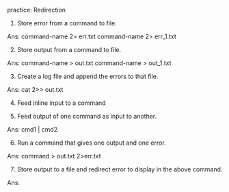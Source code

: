 practice: Redirection
1. Store error from a command to file.

Ans:
command-name 2> err.txt
command-name 2> err_1.txt


2. Store output from a command to file.

Ans:
command-name > out.txt
command-name > out_1.txt

3. Create a log file and append the errors to that file.

Ans:
cat 2>> out.txt

4. Feed inline input to a command


5. Feed output of one command as input to another.

Ans:
cmd1 | cmd2
 
6. Run a command that gives one output and one error.

Ans:
command > out.txt 2>err.txt

7. Store output to a file and redirect error to display in the above command.

Ans:


